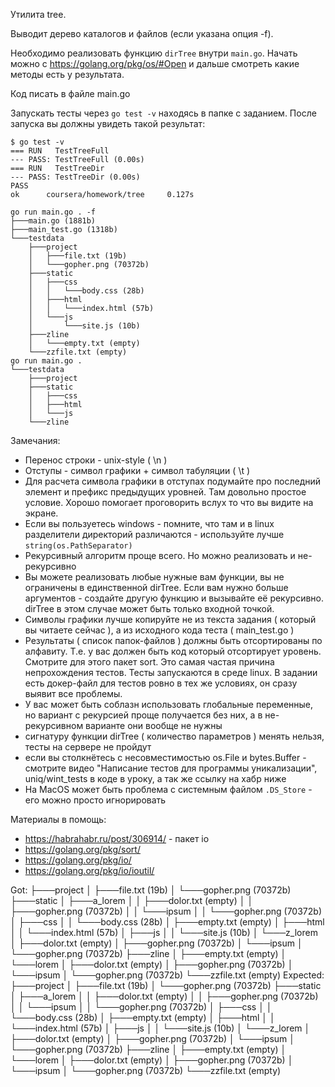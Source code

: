 Утилита tree.

Выводит дерево каталогов и файлов (если указана опция -f).

Необходимо реализовать функцию `dirTree` внутри `main.go`. Начать можно с https://golang.org/pkg/os/#Open и дальше смотреть какие методы есть у результата.

Код писать в файле main.go

Запускать тесты через `go test -v` находясь в папке c заданием. После запуска вы должны увидеть такой результат:

```
$ go test -v
=== RUN   TestTreeFull
--- PASS: TestTreeFull (0.00s)
=== RUN   TestTreeDir
--- PASS: TestTreeDir (0.00s)
PASS
ok      coursera/homework/tree     0.127s
```

```
go run main.go . -f
├───main.go (1881b)
├───main_test.go (1318b)
└───testdata
	├───project
	│	├───file.txt (19b)
	│	└───gopher.png (70372b)
	├───static
	│	├───css
	│	│	└───body.css (28b)
	│	├───html
	│	│	└───index.html (57b)
	│	└───js
	│		└───site.js (10b)
	├───zline
	│	└───empty.txt (empty)
	└───zzfile.txt (empty)
go run main.go .
└───testdata
	├───project
	├───static
	│	├───css
	│	├───html
	│	└───js
	└───zline
```

Замечания:
* Перенос строки - unix-style ( \n )
* Отступы - символ графики + символ табуляции ( \t )
* Для расчета символа графики в отступах подумайте про последний элемент и префикс предыдущих уровней. Там довольно простое условие. Хорошо помогает проговорить вслух то что вы видите на экране.
* Если вы пользуетесь windows - помните, что там и в linux разделители директорий различаются - используйте лучше `string(os.PathSeparator)`
* Рекурсивный алгоритм проще всего. Но можно реализовать и не-рекурсивно
* Вы можете реализовать любые нужные вам функции, вы не ограничены в единственной dirTree. Если вам нужно больше аргументов - создайте другую функцию и вызывайте её рекурсивно. dirTree в этом случае может быть только входной точкой.
* Символы графики лучше копируйте не из текста задания ( который вы читаете сейчас ), а из исходного кода теста ( main_test.go )
* Результаты ( список папок-файлов ) должны быть отсортированы по алфавиту. Т.е. у вас должен быть код который отсортирует уровень. Смотрите для этого пакет sort. Это самая частая причина непрохождения тестов. Тесты запускаются в среде linux. В задании есть докер-файл для тестов ровно в тех же условиях, он сразу выявит все проблемы.
* У вас может быть соблазн использовать глобальные переменные, но вариант с рекурсией проще получается без них, а в не-рекурсивном варианте они вообще не нужны
* сигнатуру функции dirTree ( количество параметров ) менять нельзя, тесты на сервере не пройдут
* если вы столкнётесь с несовместимостью os.File и bytes.Buffer - смотрите видео "Написание тестов для программы уникализации", uniq/wint_tests в коде в уроку, а так же ссылку на хабр ниже
* На MacOS может быть проблема с системным файлом `.DS_Store` - его можно просто игнорировать

Материалы в помощь:
* https://habrahabr.ru/post/306914/ - пакет io
* https://golang.org/pkg/sort/
* https://golang.org/pkg/io/
* https://golang.org/pkg/io/ioutil/

Got:
├───project
│       ├───file.txt (19b)
│       └───gopher.png (70372b)
├───static
│       ├───a_lorem
│       │       ├───dolor.txt (empty)
│       │       ├───gopher.png (70372b)
│       │       └───ipsum
│       │               └───gopher.png (70372b)
│       ├───css
│       │       └───body.css (28b)
│       ├───empty.txt (empty)
│       ├───html
│       │       └───index.html (57b)
│       ├───js
│       │       └───site.js (10b)
│       └───z_lorem
│               ├───dolor.txt (empty)
│               ├───gopher.png (70372b)
│               └───ipsum
│                       └───gopher.png (70372b)
├───zline
│       ├───empty.txt (empty)
│       └───lorem
│               ├───dolor.txt (empty)
│               ├───gopher.png (70372b)
│               └───ipsum
│                       └───gopher.png (70372b)
└───zzfile.txt (empty)
        Expected:
        ├───project
        │       ├───file.txt (19b)
        │       └───gopher.png (70372b)
        ├───static
        │       ├───a_lorem
        │       │       ├───dolor.txt (empty)
        │       │       ├───gopher.png (70372b)
        │       │       └───ipsum
        │       │               └───gopher.png (70372b)
        │       ├───css
        │       │       └───body.css (28b)
        │       ├───empty.txt (empty)
        │       ├───html
        │       │       └───index.html (57b)
        │       ├───js
        │       │       └───site.js (10b)
        │       └───z_lorem
        │               ├───dolor.txt (empty)
        │               ├───gopher.png (70372b)
        │               └───ipsum
        │                       └───gopher.png (70372b)
        ├───zline
        │       ├───empty.txt (empty)
        │       └───lorem
        │               ├───dolor.txt (empty)
        │               ├───gopher.png (70372b)
        │               └───ipsum
        │                       └───gopher.png (70372b)
        └───zzfile.txt (empty)